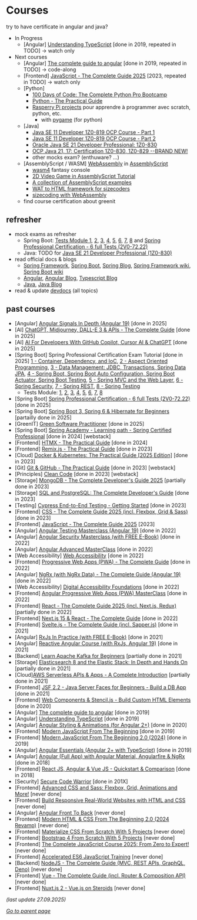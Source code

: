# Courses

try to have certificate in angular and java?

* In Progress
  * [Angular] [Understanding TypeScript](https://www.udemy.com/course/understanding-typescript/) [done in 2019, repeated in TODO] -> watch only
* Next courses
  * [Angular] [The complete guide to angular](https://www.udemy.com/course/the-complete-guide-to-angular-2/) [done in 2019, repeated in TODO] -> code-along
  * [Frontend] [JavaScript - The Complete Guide 2025](https://www.udemy.com/course/javascript-the-complete-guide-2020-beginner-advanced/) [2023, repeated in TODO] -> watch only
  * [Python]
    * [100 Days of Code: The Complete Python Pro Bootcamp](https://www.udemy.com/course/100-days-of-code/?couponCode=ST22MT240325G1) 
    * [Python - The Practical Guide](https://www.udemy.com/course/learn-python-by-building-a-blockchain-cryptocurrency/)
    * [Rasperry Pi projects](https://projects.raspberrypi.org/en) pour apprendre à programmer avec scratch, python, etc.
      * with [pygame](https://www.pygame.org) (for python)
  * [Java]
    * [Java SE 11 Developer 1Z0-819 OCP Course - Part 1](https://www.udemy.com/course/java-se-11-developer-1z0-819-ocp-course-part-1/)
    * [Java SE 11 Developer 1Z0-819 OCP Course - Part 2](https://www.udemy.com/course/java-se-11-developer-1z0-819-ocp-course-part-2/)
    * [Oracle Java SE 21 Developer Professional: 1Z0-830](https://www.udemy.com/course/oracle-certification-java-21-learnit/)
    * [OCP Java 21, 17: Certification 1Z0-830, 1Z0-829 --BRAND NEW!](https://www.udemy.com/course/ocp-oracle-certified-professional-java-developer-prep/)
    * other mocks exam? (enthuware? ...)
  * [AssemblyScript / WASM] [WebAssembly](https://webassembly.org/) in [AssemblyScript](https://www.assemblyscript.org/introduction.html)
    * [wasm4](https://wasm4.org/) fantasy console
    * [2D Video Game in AssemblyScript Tutorial](https://blog.ttulka.com/2d-video-game-in-assemblyscript-tutorial/)
    * [A collection of AssemblyScript examples](https://github.com/AssemblyScript/examples)
    * [WAT to HTML framework for sizecoders](https://github.com/Kaproncai/wasmer)
    * [sizecoding with WebAssembly](http://www.sizecoding.org/wiki/JavaScript#WebAssembly)
  * find course certification about greenit
 
## refresher
* mock exams as refresher
  * Spring Boot:
    [Tests Module 1](https://www.udemy.com/course/spring-professional-certification-practice-tests-module-01),
    [2](https://www.udemy.com/course/spring-professional-certification-practice-tests-module-02),
    [3](https://www.udemy.com/course/spring-professional-certification-practice-tests-module-03),
    [4](https://www.udemy.com/course/spring-professional-certification-practice-tests-module-04),
    [5](https://www.udemy.com/course/spring-professional-certification-practice-tests-module-05),
    [6](https://www.udemy.com/course/spring-professional-certification-practice-tests-module-06),
    [7](https://www.udemy.com/course/spring-professional-certification-practice-tests-module-07),
    [8](https://www.udemy.com/course/spring-professional-certification-practice-tests-module-08) and
    [Spring Professional Certification - 6 full Tests (2V0-72.22)](https://www.udemy.com/course/spring-professional-certification-6-full-tests-2v0-7222-a/)
  * Java: TODO for [Java SE 21 Developer Professional (1Z0-830)](https://mylearn.oracle.com/ou/exam/java-se-21-developer-professional-1z0-830/40805/139080/220555)
* read official docs & blogs
  * [Spring Framework](https://spring.io/projects/spring-framework),
    [Spring Boot](https://spring.io/projects/spring-boot),
    [Spring Blog](https://spring.io/blog/category/releases),
    [Spring Framework wiki](https://github.com/spring-projects/spring-framework/wiki/Spring-Framework-Versions),
    [Spring Boot wiki](https://github.com/spring-projects/spring-boot/wiki#release-notes)
  * [Angular](https://angular.dev/),
    [Angular Blog](https://blog.angular.dev/),
    [Typescript Blog](https://devblogs.microsoft.com/typescript/)
  * [Java](https://docs.oracle.com/en/java/javase/), [Java Blog](https://blogs.oracle.com/java/)
* read & update [devdocs](https://github.com/morarupasukaru/devdocs) (all topics)
 
##  past courses
  * [Angular] [Angular Signals In Depth (Angular 19)](https://www.udemy.com/course/angular-signals/) [done in 2025]
  * [AI] [ChatGPT, Midjourney, DALL-E 3 & APIs - The Complete Guide](https://www.udemy.com/course/chatgpt-bard-bing-complete-guide-to-chatgpt-openai-apis/) [done in 2025]
  * [AI] [AI For Developers With GitHub Copilot, Cursor AI & ChatGPT](https://www.udemy.com/course/ai-for-developers-with-github-copilot-cursor-ai-chatgpt/) [done in 2025]
  * [Spring Boot] Spring Professional Certification Exam Tutorial  [done in 2025]
      [1 - Container, Dependency, and IoC](https://www.udemy.com/course/spring-certified-tutorial),
      [2 - Aspect Oriented Programming](https://www.udemy.com/course/spring-professional-certification-exam-tutorial-module-02),
      [3 - Data Management: JDBC, Transactions, Spring Data JPA](https://www.udemy.com/course/spring-professional-certification-exam-tutorial-module-03),
      [4 - Spring Boot, Spring Boot Auto Configuration, Spring Boot Actuator, Spring Boot Testing](https://www.udemy.com/course/spring-professional-certification-exam-tutorial-module-04-spring-boot),
      [5 - Spring MVC and the Web Layer](https://www.udemy.com/course/spring-professional-certification-exam-tutorial-module-05),
      [6 - Spring Security](https://www.udemy.com/course/spring-professional-certification-exam-tutorial-module-06),
      [7 - Spring REST](https://www.udemy.com/course/spring-professional-certification-exam-tutorial-module-07),
      [8 - Spring Testing](https://www.udemy.com/course/spring-professional-certification-exam-tutorial-module-08)
    * Tests Module:
      [1](https://www.udemy.com/course/spring-professional-certification-practice-tests-module-01),
      [2](https://www.udemy.com/course/spring-professional-certification-practice-tests-module-02),
      [3](https://www.udemy.com/course/spring-professional-certification-practice-tests-module-03),
      [4](https://www.udemy.com/course/spring-professional-certification-practice-tests-module-04),
      [5](https://www.udemy.com/course/spring-professional-certification-practice-tests-module-05),
      [6](https://www.udemy.com/course/spring-professional-certification-practice-tests-module-06),
      [7](https://www.udemy.com/course/spring-professional-certification-practice-tests-module-07),
      [8](https://www.udemy.com/course/spring-professional-certification-practice-tests-module-08)
  * [Spring Boot] [Spring Professional Certification - 6 full Tests (2V0-72.22)](https://www.udemy.com/course/spring-professional-certification-6-full-tests-2v0-7222-a/) [done in 2025]
  * [Spring Boot] [Spring Boot 3, Spring 6 & Hibernate for Beginners](https://www.udemy.com/course/spring-hibernate-tutorial/) [partailly done in 2025]
  * [GreenIT] [Green Software Practitioner](https://learn.greensoftware.foundation/) [done in 2025]
  * [Spring Boot] [Spring Academy - Learning path - Spring Certified Professional](https://spring.academy/paths) [done in 2024] [webstack]
  * [Frontend] [HTMX - The Practical Guide](https://www.udemy.com/course/htmx-the-practical-guide/) [done in 2024]
  * [Frontend] [Remix.js - The Practical Guide](https://www.udemy.com/course/remix-course/) [done in 2023]
  * [Cloud] [Docker & Kubernetes: The Practical Guide [2025 Edition]](https://www.udemy.com/course/docker-kubernetes-the-practical-guide/) [done in 2023]
  * [Git] [Git & GitHub - The Practical Guide](https://www.udemy.com/course/git-github-practical-guide/) [done in 2023] [webstack]
  * [Principles] [Clean Code](https://www.udemy.com/course/writing-clean-code/) [done in 2023] [webstack]
  * [Storage] [MongoDB - The Complete Developer's Guide 2025](https://www.udemy.com/course/mongodb-the-complete-developers-guide/) [partially done in 2023]
  * [Storage] [SQL and PostgreSQL: The Complete Developer's Guide](https://www.udemy.com/course/sql-and-postgresql/) [done in 2023]
  * [Testing] [Cypress End-to-End Testing - Getting Started](https://www.udemy.com/course/cypress-end-to-end-testing-getting-started/) [done in 2023]
  * [Frontend] [CSS - The Complete Guide 2025 (incl. Flexbox, Grid & Sass)](https://www.udemy.com/course/css-the-complete-guide-incl-flexbox-grid-sass/) [done in 2023]
  * [Frontend] [JavaScript - The Complete Guide 2025](https://www.udemy.com/course/javascript-the-complete-guide-2020-beginner-advanced/) [2023]
  * [Angular] [Angular Testing Masterclass (Angular 19)](https://www.udemy.com/course/angular-testing-course/) [done in 2022]
  * [Angular] [Angular Security Masterclass (with FREE E-Book)](https://www.udemy.com/course/angular-security/) [done in 2022]
  * [Angular] [Angular Advanced MasterClass](https://www.udemy.com/course/angular-advanced-masterclass/) [done in 2022]
  * [Web Accessibility] [Web Accessibility](https://www.udacity.com/course/web-accessibility--ud891) [done in 2022]
  * [Frontend] [Progressive Web Apps (PWA) - The Complete Guide](https://www.udemy.com/course/progressive-web-app-pwa-the-complete-guide/) [done in 2022]
  * [Angular] [NgRx (with NgRx Data) - The Complete Guide (Angular 19)](https://www.udemy.com/course/ngrx-course/) [done in 2022]
  * [Web Accessibility] [Digital Accessibility Foundations](https://www.w3.org/WAI/courses/foundations-course/) [done in 2022]
  * [Frontend] [Angular Progressive Web Apps (PWA) MasterClass](https://www.udemy.com/course/angular-pwa-course/) [done in 2022]
  * [Frontend] [React - The Complete Guide 2025 (incl. Next.js, Redux)](https://www.udemy.com/course/react-the-complete-guide-incl-redux/) [partially done in 2022]
  * [Frontend] [Next.js 15 & React - The Complete Guide](https://www.udemy.com/course/nextjs-react-the-complete-guide/) [done in 2022]
  * [Frontend] [Svelte.js - The Complete Guide (incl. Sapper.js)](https://www.udemy.com/course/sveltejs-the-complete-guide/) [done in 2021]
  * [Angular] [RxJs In Practice (with FREE E-Book)](https://www.udemy.com/course/rxjs-course/) [done in 2021]
  * [Angular] [Reactive Angular Course (with RxJs, Angular 19)](https://www.udemy.com/course/rxjs-reactive-angular-course/) [done in 2021]
  * [Backend] [Learn Apache Kafka for Beginners](https://www.udemy.com/course/apache-kafka/) [partially done in 2021]
  * [Storage] [Elasticsearch 8 and the Elastic Stack: In Depth and Hands On](https://www.udemy.com/course/elasticsearch-7-and-elastic-stack/) [partially done in 2021]
  * [Cloud][AWS Serverless APIs & Apps - A Complete Introduction](https://www.udemy.com/course/aws-serverless-a-complete-introduction/) [partially done in 2021]
  * [Frontend] [JSF 2.2 - Java Server Faces for Beginners - Build a DB App](https://www.udemy.com/course/jsf-tutorial/) [done in 2021]
  * [Frontend] [Web Components & Stencil.js - Build Custom HTML Elements](https://www.udemy.com/course/web-components-stenciljs-build-custom-html-elements/) [done in 2020]
  * [Angular] [The complete guide to angular](https://www.udemy.com/course/the-complete-guide-to-angular-2/) [done in 2019]
  * [Angular] [Understanding TypeScript](https://www.udemy.com/course/understanding-typescript/) [done in 2019] 
  * [Angular] [Angular Styling & Animations (for Angular 2+)](https://www.udemy.com/course/angular-styling-animations-for-angular-2-and-angular-4/) [done in 2020]
  * [Frontend] [Modern JavaScript From The Beginning](https://www.udemy.com/modern-javascript-from-the-beginning/) [done in 2019]
  * [Frontend] [Modern JavaScript From The Beginning 2.0 (2024)](https://www.udemy.com/course/modern-javascript-from-the-beginning/) [done in 2019]
  * [Angular] [Angular Essentials (Angular 2+ with TypeScript)](https://www.udemy.com/course/angular-essentials-angular-2-angular-4-with-typescript) [done in 2019]
  * [Angular] [Angular (Full App) with Angular Material, Angularfire & NgRx](https://www.udemy.com/course/angular-full-app-with-angular-material-angularfire-ngrx/) [done in 2018]
  * [Frontend] [React JS, Angular & Vue JS - Quickstart & Comparison](https://www.udemy.com/course/angular-reactjs-vuejs-quickstart-comparison/) [done in 2018]
  * [Security] [Secure Code Warrior](https://www.securecodewarrior.com/) [done in 201X]
  * [Frontend] [Advanced CSS and Sass: Flexbox, Grid, Animations and More!](https://www.udemy.com/course/advanced-css-and-sass/) [never done]
  * [Frontend] [Build Responsive Real-World Websites with HTML and CSS](https://www.udemy.com/course/design-and-develop-a-killer-website-with-html5-and-css3/) [never done]
  * [Angular] [Angular Front To Back](https://www.udemy.com/course/angular-4-front-to-back/) [never done]
  * [Frontend] [Modern HTML & CSS From The Beginning 2.0 (2024 Revamp)](https://www.udemy.com/course/modern-html-css-from-the-beginning/) [never done]
  * [Frontend] [Materialize CSS From Scratch With 5 Projects](https://www.udemy.com/course/materialize-css-from-scratch-with-5-projects/) [never done]
  * [Frontend] [Bootstrap 4 From Scratch With 5 Projects](https://www.udemy.com/course/bootstrap-4-from-scratch-with-5-projects/) [never done]
  * [Frontend] [The Complete JavaScript Course 2025: From Zero to Expert!](https://www.udemy.com/course/the-complete-javascript-course/) [never done]
  * [Frontend] [Accelerated ES6 JavaScript Training](https://www.udemy.com/course/es6-bootcamp-next-generation-javascript/) [never done]
  * [Backend] [NodeJS - The Complete Guide (MVC, REST APIs, GraphQL, Deno)](https://www.udemy.com/course/nodejs-the-complete-guide/) [never done]
  * [Frontend] [Vue - The Complete Guide (incl. Router & Composition API)](https://www.udemy.com/course/vuejs-2-the-complete-guide/) [never done]
  * [Frontend] [Nuxt.js 2 - Vue.js on Steroids](https://www.udemy.com/course/nuxtjs-vuejs-on-steroids/) [never done]

_(last update 27.09.2025)_

[*Go to parent page*](../README.md)
